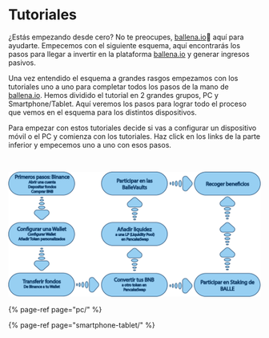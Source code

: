 # Tutoriales

¿Estás empezando desde cero? No te preocupes, [ballena.io](https://ballena.io/)🐋 aquí para ayudarte. Empecemos con el siguiente esquema, aquí encontrarás los pasos para llegar a invertir en la plataforma [ballena.io](https://ballena.io/) y generar ingresos pasivos.

Una vez entendido el esquema a grandes rasgos empezamos con los tutoriales uno a uno para completar todos los pasos de la mano de [ballena.io](https://ballena.io/). Hemos dividido el tutorial en 2 grandes grupos, PC y Smartphone/Tablet. Aquí veremos los pasos para lograr todo el proceso que vemos en el esquema para los distintos dispositivos. 

Para empezar con estos tutoriales decide si vas a configurar un dispositivo móvil o el PC y comienza con los tutoriales. Haz click en los links de la parte inferior y empecemos uno a uno con esos pasos.

​

![](../../.gitbook/assets/esquema-tutoriales-general.png)



{% page-ref page="pc/" %}

{% page-ref page="smartphone-tablet/" %}

